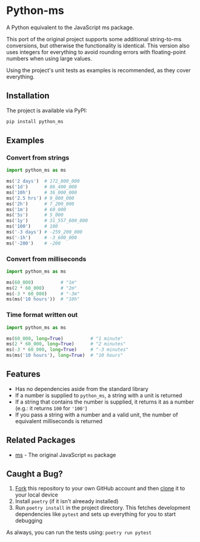 # Python-ms

A Python equivalent to the JavaScript ms package.

This port of the original project supports some additional string-to-ms
conversions, but otherwise the functionality is identical. This version
also uses integers for everything to avoid rounding errors with
floating-point numbers when using large values.

Using the project's unit tests as examples is recommended, as they cover
everything.

## Installation

The project is available via PyPI:

```sh
pip install python_ms
```

## Examples

### Convert from strings

```python
import python_ms as ms

ms('2 days')  # 172_800_000
ms('1d')      # 86_400_000
ms('10h')     # 36_000_000
ms('2.5 hrs') # 9_000_000
ms('2h')      # 7_200_000
ms('1m')      # 60_000
ms('5s')      # 5_000
ms('1y')      # 31_557_600_000
ms('100')     # 100
ms('-3 days') # -259_200_000
ms('-1h')     # -3_600_000
ms('-200')    # -200
```

### Convert from milliseconds

```python
import python_ms as ms

ms(60_000)          # "1m"
ms(2 * 60_000)      # "2m"
ms(-3 * 60_000)     # "-3m"
ms(ms('10 hours'))  # "10h"
```

### Time format written out

```python
import python_ms as ms

ms(60_000, long=True)          # "1 minute"
ms(2 * 60_000, long=True)      # "2 minutes"
ms(-3 * 60_000, long=True)     # "-3 minutes"
ms(ms('10 hours'), long=True)  # "10 hours"
```

## Features

- Has no dependencies aside from the standard library
- If a number is supplied to `python_ms`, a string with a unit is returned
- If a string that contains the number is supplied, it returns it as a number (e.g.: it returns `100` for `'100'`)
- If you pass a string with a number and a valid unit, the number of equivalent milliseconds is returned

## Related Packages

- [ms](https://github.com/vercel/ms) - The original JavaScript `ms` package

## Caught a Bug?

1. [Fork](https://help.github.com/articles/fork-a-repo/) this repository to your own GitHub account and then [clone](https://help.github.com/articles/cloning-a-repository/) it to your local device
2. Install `poetry` (if it isn't alreeady installed)
3. Run `poetry install` in the project directory. This fetches development dependencies like `pytest` and sets up everything for you to start debugging

As always, you can run the tests using: `poetry run pytest`
